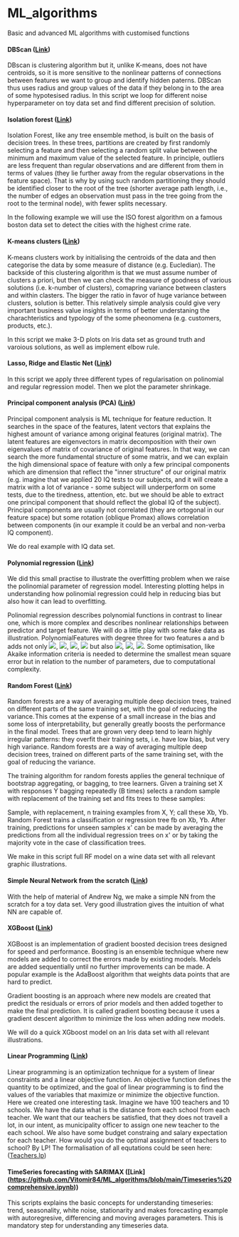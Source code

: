 # ML_algorithms
Basic and advanced ML algorithms with customised functions

#### DBScan ([Link](https://github.com/Vitomir84/ML_algorithms/blob/main/DBScan%20clustering%20algorithm.ipynb))
DBscan is clustering algorithm but it, unlike K-means, does not have centroids, so it is more sensitive to the nonlinear patterns of connections between features we want to group and identify hidden paterns. DBScan thus uses radius and group values of the data if they belong in to the area of some hypotesised radius.
In this script we loop for different noise hyperparameter on toy data set and find different precision of solution.

#### Isolation forest ([Link](https://github.com/Vitomir84/ML_algorithms/blob/main/Isolation_forest.ipynb))

Isolation Forest, like any tree ensemble method, is built on the basis of decision trees. In these trees, partitions are created by first randomly selecting a feature and then selecting a random split value between the minimum and maximum value of the selected feature. In principle, outliers are less frequent than regular observations and are different from them in terms of values (they lie further away from the regular observations in the feature space). That is why by using such random partitioning they should be identified closer to the root of the tree (shorter average path length, i.e., the number of edges an observation must pass in the tree going from the root to the terminal node), with fewer splits necessary.

In the following example we will use the ISO forest algorithm on a famous boston data set to detect the cities with the highest crime rate.

#### K-means clusters ([Link](https://github.com/Vitomir84/ML_algorithms/blob/main/K-means%20clustering.ipynb))

K-means clusters work by initialising the centroids of the data and then categorise the data by some measure of distance (e.g. Eucledian). The backside of this clustering algorithm is that we must assume number of clusters a priori, but then we can check the measure of goodness of various solutions (i.e. k-number of clusters), comapring variance between clasters and within clasters. The bigger the ratio in favor of huge variance between clusters, solution is better. This relatively simple analysis could give very important business value insights in terms of better understaning the charachteristics and typology of the some pheonomena (e.g. customers, products, etc.).

In this script we make 3-D plots on Iris data set as ground truth and varoious solutions, as well as implement elbow rule.

#### Lasso, Ridge and Elastic Net ([Link](https://github.com/Vitomir84/ML_algorithms/blob/main/Lasso%2C%20Ridge%20and%20Elastic%20Net.ipynb))

In this script we apply three different types of regularisation on polinomial and regular regression model. Then we plot the parameter shrinkage. 

#### Principal component analysis (PCA) ([Link](https://github.com/Vitomir84/ML_algorithms/blob/main/PCA.ipynb))

Principal component analysis is ML technique for feature reduction. It searches in the space of the features, latent vectors that explains the highest amount of variance among original features (original matrix). The latent features are eigenvectors in matrix decomposition with their own eigenvalues of matrix of covariance of original features. In that way, we can search the more fundamental structure of some matrix, and we can explain the high dimensional space of feature with only a few principal components which are dimension that reflect the "inner structure" of our original matrix (e.g. imagine that we applied 20 IQ tests to our subjects, and it will create a matrix with a lot of variance - some subject will underperform on some tests, due to the tiredness, attention, etc. but we should be able to extract one principal component that should reflect the global IQ of the subject). Principal components are usually not correlated (they are ortogonal in our feature space) but some rotation (oblique Promax) allows correlation between components (in our example it could be an verbal and non-verba IQ component).

We do real example with IQ data set. 

#### Polynomial regression ([Link](https://github.com/Vitomir84/ML_algorithms/blob/main/Polynomial%20Regression.ipynb))

We did this small practise to illustrate the overfitting problem when we raise the polinomial parameter of regression model. 
Interesting plotting helps in understanding how polinomial regression could help in reducing bias but also how it can lead to overfitting.

Polinomial regression describes polynomial functions in contrast to linear one, which is more complex and describes nonlinear relationships between predictor and target feature. We will do a little play with some fake data as illustration. PolynomialFeatures with degree three for two features a and b adds not only <img src="https://render.githubusercontent.com/render/math?math=a^2">, <img src="https://render.githubusercontent.com/render/math?math=a^3">, <img src="https://render.githubusercontent.com/render/math?math=b^2">, <img src="https://render.githubusercontent.com/render/math?math=b^3"> but also <img src="https://render.githubusercontent.com/render/math?math=a*b">, <img src="https://render.githubusercontent.com/render/math?math=a*b^2">, <img src="https://render.githubusercontent.com/render/math?math=a^2*b">. Some optimisation, like Akaike information criteria is needed to determine the smallest mean square error but in relation to the number of parameters, due to computational complexity.


#### Random Forest ([Link](https://github.com/Vitomir84/ML_algorithms/blob/main/Random%20Forest.ipynb))

Random forests are a way of averaging multiple deep decision trees, trained on different parts of the same training set, with the goal of reducing the variance. This comes at the expense of a small increase in the bias and some loss of interpretability, but generally greatly boosts the performance in the final model. Trees that are grown very deep tend to learn highly irregular patterns: they overfit their training sets, i.e. have low bias, but very high variance. Random forests are a way of averaging multiple deep decision trees, trained on different parts of the same training set, with the goal of reducing the variance.

The training algorithm for random forests applies the general technique of bootstrap aggregating, or bagging, to tree learners. Given a training set X with responses Y bagging repeatedly (B times) selects a random sample with replacement of the training set and fits trees to these samples:

Sample, with replacement, n training examples from X, Y; call these Xb, Yb. Random Forest trains a classification or regression tree fb on Xb, Yb. After training, predictions for unseen samples x' can be made by averaging the predictions from all the individual regression trees on x' or by taking the majority vote in the case of classification trees.

We make in this script full RF model on a wine data set with all relevant graphic illustrations.


#### Simple Neural Network from the scratch ([Link](https://github.com/Vitomir84/ML_algorithms/blob/main/Simple%20Neural%20Network%20from%20the%20Scratch.ipynb))

With the help of material of Andrew Ng, we make a simple NN from the scratch for a toy data set. Very good illustration gives the intuition of what NN are capable of. 

#### XGBoost ([Link](https://github.com/Vitomir84/ML_algorithms/blob/main/XGBoost-IRIS.ipynb))

XGBoost is an implementation of gradient boosted decision trees designed for speed and performance. Boosting is an ensemble technique where new models are added to correct the errors made by existing models. Models are added sequentially until no further improvements can be made. A popular example is the AdaBoost algorithm that weights data points that are hard to predict.

Gradient boosting is an approach where new models are created that predict the residuals or errors of prior models and then added together to make the final prediction. It is called gradient boosting because it uses a gradient descent algorithm to minimize the loss when adding new models. 

We will do a quick XGboost model on an Iris data set with all relevant illustrations.

#### Linear Programming ([Link](https://github.com/Vitomir84/ML_algorithms/blob/main/Linear%20Programming/Linear_programming_with_gurobipy_teachers_example.ipynb))

Linear programming is an optimization technique for a system of linear constraints and a linear objective function. An objective function defines the quantity to be optimized, and the goal of linear programming is to find the values of the variables that maximize or minimize the objective function.
Here we created one interesting task. Imagine we have 100 teachers and 10 schools. We have the data what is the distance from each school from each teacher.
We want that our teachers be satisfied, that they does not travell a lot, in our intent, as municipality officer to assign one new teacher to the each school.
We also have some budget constraing and salary expectation for each teacher. How would you do the optimal assignment of teachers to school? By LP!
The formalisation of all equtations could be seen here: ([Teachers.lp](https://github.com/Vitomir84/ML_algorithms/blob/main/Linear%20Programming/TEACHERS.lp))


#### TimeSeries forecasting with SARIMAX ([Link] (https://github.com/Vitomir84/ML_algorithms/blob/main/Timeseries%20comprehensive.ipynb))

This scripts explains the basic concepts for understanding timeseries: trend, seasonality, white noise, stationarity and makes forecasting example with autoregresive, differencing and moving averages parameters. This is mandatory step for understanding any timeseries data.


